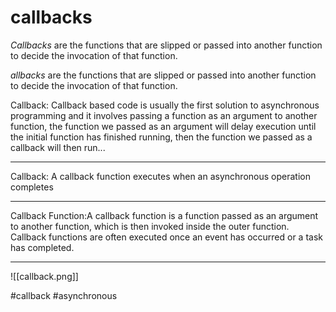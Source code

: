 # callbacks
 _Callbacks_ are the functions that are slipped or passed into another function to decide the invocation of that function.

_allbacks_ are the functions that are slipped or passed into another function to decide the invocation of that function.

Callback: Callback based code is usually the first solution to asynchronous programming and it involves passing a function as an argument to another function, the function we passed as an argument will delay execution until the initial function has finished running, then the function we passed as a callback will then run...
***
Callback: A callback function executes when an asynchronous operation completes

<hr>  
Callback Function:A callback function is a function passed as an argument to another function, which is then invoked inside the outer function. Callback functions are often executed once an event has occurred or a task has completed.
<hr>
![[callback.png]]



#callback #asynchronous  